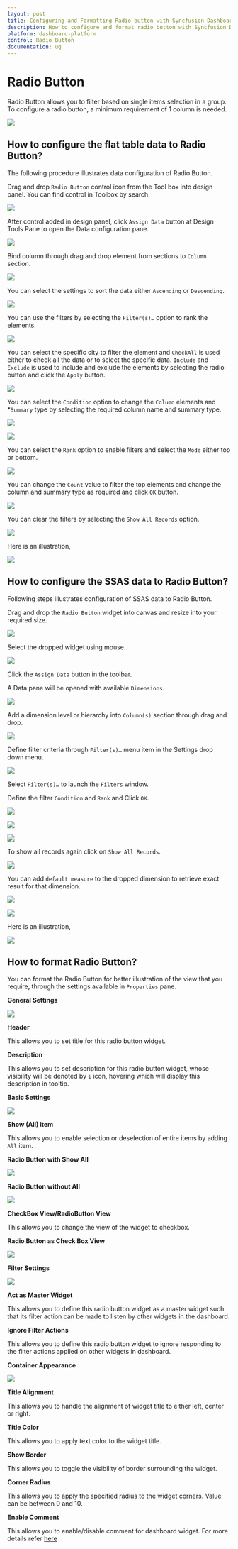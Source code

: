 ```yaml
---
layout: post
title: Configuring and Formatting Radio button with Syncfusion Dashboard Designer
description: How to configure and format radio button with Syncfusion Dashboard Designer
platform: dashboard-platform
control: Radio Button
documentation: ug
---
```


# Radio Button

Radio Button allows you to filter based on single items selection in a group. To configure a radio button, a minimum requirement of 1 column is needed.

![](images/radiobutton_img1.png)

## How to configure the flat table data to Radio Button?

The following procedure illustrates data configuration of Radio Button.

Drag and drop `Radio Button` control icon from the Tool box into design panel. You can find control in Toolbox by search.

![](images/radiobutton_img2.png)

After control added in design panel, click `Assign Data` button at Design Tools Pane to open the Data configuration pane.

![](images/radiobutton_img3.png)

Bind column through drag and drop element from sections to `Column` section.

![](images/radiobutton_img4.png)

You can select the settings to sort the data either `Ascending` or `Descending`.

![](images/radiobutton_img5.png)

You can use the filters by selecting the `Filter(s)…` option to rank the elements.

![](images/radiobutton_img6.png)

You can select the specific city to filter the element and `CheckAll` is used either to check all the data or to select the specific data. `Include` and `Exclude` is used to include and exclude the elements by selecting the radio button and click the `Apply` button.

![](images/radiobutton_img7.png)

You can select the `Condition` option to change the `Column` elements and *`Summary` type by selecting the required column name and summary type.

![](images/radiobutton_img8.png)

![](images/radiobutton_img9.png)

You can select the `Rank` option to enable filters and select the `Mode` either top or bottom.

![](images/radiobutton_img10.png)

You can change the `Count` value to filter the top elements and change the column and summary type as required and click `OK` button.

![](images/radiobutton_img11.png)

You can clear the filters by selecting the `Show All Records` option.

![](images/radiobutton_img12.png)

Here is an illustration,

![](images/radiobutton_img13.png)


## How to configure the SSAS data to Radio Button?

Following steps illustrates configuration of SSAS data to Radio Button.

Drag and drop the `Radio Button` widget into canvas and resize into your required size.

![](images/radiobutton_img2.png)

Select the dropped widget using mouse.

![](images/radiobutton_img3.png)

Click the `Assign Data` button in the toolbar.

A Data pane will be opened with available `Dimensions`.

![](images/ssas_radiobuttion_0.png)

Add a dimension level or hierarchy into `Column(s)` section through drag and drop.

![](images/ssas_radiobuttion_1.png)

Define filter criteria through `Filter(s)…` menu item in the Settings drop down menu.

![](images/ssas_radiobuttion_2.png)

Select `Filter(s)…` to launch the `Filters` window.

Define the filter `Condition` and `Rank` and Click `OK`.

![](images/ssas_radiobuttion_df_1.png)

![](images/ssas_radiobuttion_df_2.png)

![](images/ssas_radiobuttion_df_3.png)

To show all records again click on `Show All Records`.

![](images/ssas_radiobuttion_3.png)

You can add `default measure` to the dropped dimension to retrieve exact result for that dimension.

![](images/ssas_radiobuttion_4.png)

![](images/ssas_radiobuttion_5.png)

Here is an illustration,

![](images/ssas_radiobuttion_6.png)


## How to format Radio Button?

You can format the Radio Button for better illustration of the view that you require, through the settings available in `Properties` pane.

**General Settings**

![](images/radiobutton_img14.png)

**Header**

This allows you to set title for this radio button widget.

**Description**

This allows you to set description for this radio button widget, whose visibility will be denoted by `i` icon, hovering which will display this description in tooltip.

**Basic Settings**

![](images/radiobutton_img15.png)

**Show (All) item**

This allows you to enable selection or deselection of entire items by adding `All` item.

**Radio Button with Show All**

![](images/radiobutton_img16.png)

**Radio Button without All**

![](images/radiobutton_img17.png)

**CheckBox View/RadioButton View**

This allows you to change the view of the widget to checkbox.

**Radio Button as Check Box View**

![](images/radiobutton_img18.png)

**Filter Settings**

![](images/radiobutton_img19.png)

**Act as Master Widget**

This allows you to define this radio button widget as a master widget such that its filter action can be made to listen by other widgets in the dashboard.

**Ignore Filter Actions**

This allows you to define this radio button widget to ignore responding to the filter actions applied on other widgets in dashboard.

**Container Appearance** 

![](images/radiobutton_img20.png)

**Title Alignment**

This allows you to handle the alignment of widget title to either left, center or right.

**Title Color**

This allows you to apply text color to the widget title.

**Show Border**

This allows you to toggle the visibility of border surrounding the widget.

**Corner Radius**

This allows you to apply the specified radius to the widget corners. Value can be between 0 and 10.

**Enable Comment**

This allows you to enable/disable comment for dashboard widget. For more details refer [here](/en-us/dashboard-platform/dashboard-designer/compose-dashboard/commenting-dashboard-and-widget)







